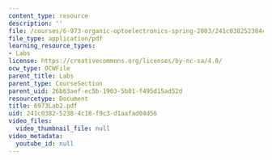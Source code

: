 ```yaml
---
content_type: resource
description: ''
file: /courses/6-973-organic-optoelectronics-spring-2003/241c038252384c18f9c3d1aafad04d56_6973Lab2.pdf
file_type: application/pdf
learning_resource_types:
- Labs
license: https://creativecommons.org/licenses/by-nc-sa/4.0/
ocw_type: OCWFile
parent_title: Labs
parent_type: CourseSection
parent_uid: 26b63aef-ec5b-1903-5b01-f495d15ad52d
resourcetype: Document
title: 6973Lab2.pdf
uid: 241c0382-5238-4c18-f9c3-d1aafad04d56
video_files:
  video_thumbnail_file: null
video_metadata:
  youtube_id: null
---
```

